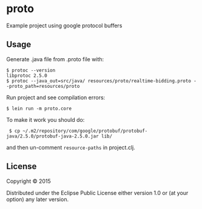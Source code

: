 # proto

Example project using google protocol buffers

## Usage

Generate .java file from .proto file with:

```
$ protoc --version
libprotoc 2.5.0
$ protoc --java_out=src/java/ resources/proto/realtime-bidding.proto --proto_path=resources/proto
```
Run project and see compilation errors:
```
$ lein run -m proto.core
```

To make it work you should do:
```
 $ cp ~/.m2/repository/com/google/protobuf/protobuf-java/2.5.0/protobuf-java-2.5.0.jar lib/
```
and then un-comment `resource-paths` in project.clj.

## License

Copyright © 2015

Distributed under the Eclipse Public License either version 1.0 or (at
your option) any later version.
